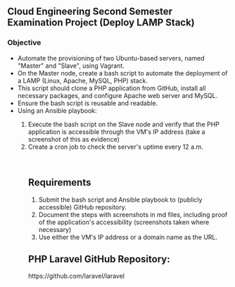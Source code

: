 <h2>Cloud Engineering Second Semester Examination Project (Deploy LAMP Stack) </h2>
<h3>Objective</h3>
<ul><li>Automate the provisioning of two Ubuntu-based servers, named "Master" and "Slave", using Vagrant.</li>
<li>On the Master node, create a bash script to automate the deployment of a LAMP (Linux, Apache, MySQL, PHP) stack.</li>
<li>This script should clone a PHP application from GitHub, install all necessary packages, and configure Apache web server and MySQL.</li>
<li>Ensure the bash script is reusable and readable.</li>
<li>Using an Ansible playbook:</li><ol>
  <li>Execute the bash script on the Slave node and verify that the PHP application is accessible through the VM's IP address (take a screenshot of this as evidence)</li>
  <li>Create a cron job to check the server's uptime every 12 a.m.</li>
</ol>
<ul>
  <br>
<h2>Requirements</h2>
<ol><li>Submit the bash script and Ansible playbook to (publicly accessible) GitHub repository.</li>
<li>Document the steps with screenshots in md files, including proof of the application's accessibility (screenshots taken where necessary)</li>
<li>Use either the VM's IP address or a domain name as the URL.</li>
</ol>


<h2>PHP Laravel GitHub Repository:</h2>
<link>
https://github.com/laravel/laravel</link>
<ol></ol>
